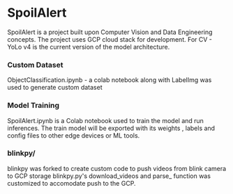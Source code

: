 # SpoilAlert

SpoilAlert is a project built upon Computer Vision and Data Engineering concepts.
The project uses GCP cloud stack for development.
For CV - YoLo v4 is the current version of the model architecture.

### Custom Dataset
ObjectClassification.ipynb - a colab notebook along with LabelImg was used to generate custom dataset

### Model Training
SpoilAlert.ipynb is a Colab notebook used to train the model and run inferences.
The train model will be exported with its weights , labels and config files to other edge devices or ML tools.

### blinkpy/
blinkpy was forked to create custom code to push videos from blink camera to GCP storage
blinkpy.py's download_videos and parse_ function was customized to accomodate push to the GCP.
